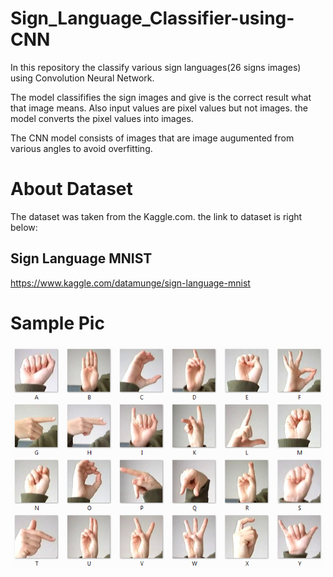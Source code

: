 # Sign_Language_Classifier-using-CNN
In this repository the classify various sign languages(26 signs images) using Convolution Neural Network.


The model classififies the sign images and give is the correct result what that image means.
Also input values are pixel values but not images.
the model converts the pixel values into images.

The CNN model consists of images that are image augumented from various angles to avoid overfitting.

# About Dataset
The dataset was taken from the Kaggle.com. the link to dataset is right below:
## Sign Language MNIST

https://www.kaggle.com/datamunge/sign-language-mnist

# Sample Pic




![alt text](https://github.com/Bijay555/Sign_Language_Classifier-using-CNN/blob/master/sample%20pic/amer_sign2.png)


